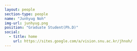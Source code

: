 ```yaml
---
layout: people
section-type: people
name: "Junhyug Noh"
img-url: junhyug.png
position: "Graduate Student(Ph.D)"
social:
  - title: home
    url: https://sites.google.com/a/vision.snu.ac.kr/jhnoh/
---
```

